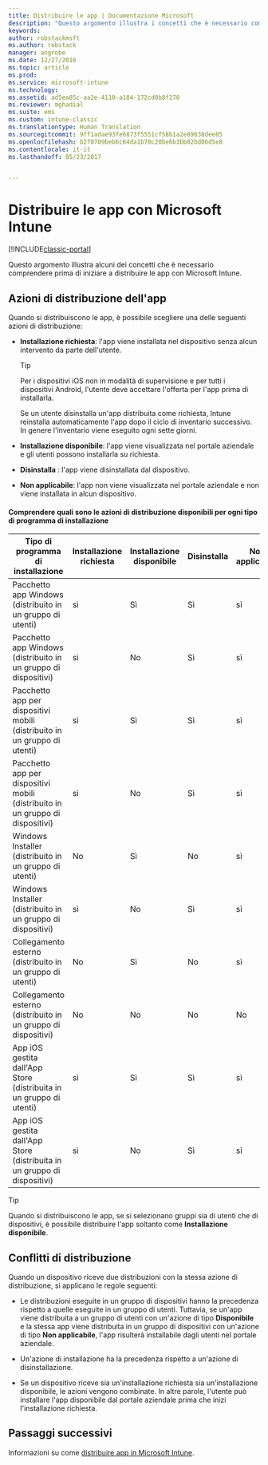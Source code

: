 ```yaml
---
title: Distribuire le app | Documentazione Microsoft
description: "Questo argomento illustra i concetti che è necessario comprendere prima di iniziare a distribuire le app con Intune."
keywords: 
author: robstackmsft
ms.author: robstack
manager: angrobe
ms.date: 12/27/2016
ms.topic: article
ms.prod: 
ms.service: microsoft-intune
ms.technology: 
ms.assetid: ad5ea85c-aa2e-4110-a184-172cd0b8f270
ms.reviewer: mghadial
ms.suite: ems
ms.custom: intune-classic
ms.translationtype: Human Translation
ms.sourcegitcommit: 9ff1adae93fe6873f5551cf58b1a2e89638dee85
ms.openlocfilehash: b2f0709beb6c64da1b70c20be6b3bb82bd06d5e8
ms.contentlocale: it-it
ms.lasthandoff: 05/23/2017


---
```


# <a name="deploy-apps-with-microsoft-intune"></a>Distribuire le app con Microsoft Intune

[!INCLUDE[classic-portal](../includes/classic-portal.md)]

Questo argomento illustra alcuni dei concetti che è necessario comprendere prima di iniziare a distribuire le app con Microsoft Intune.


## <a name="app-deployment-actions"></a>Azioni di distribuzione dell'app
Quando si distribuiscono le app, è possibile scegliere una delle seguenti azioni di distribuzione:

-   **Installazione richiesta**: l'app viene installata nel dispositivo senza alcun intervento da parte dell'utente.

    > [!TIP]
    > Per i dispositivi iOS non in modalità di supervisione e per tutti i dispositivi Android, l'utente deve accettare l'offerta per l'app prima di installarla.
    >
    >  Se un utente disinstalla un'app distribuita come richiesta, Intune reinstalla automaticamente l'app dopo il ciclo di inventario successivo. In genere l'inventario viene eseguito ogni sette giorni.

-   **Installazione disponibile**: l'app viene visualizzata nel portale aziendale e gli utenti possono installarla su richiesta.

-   **Disinstalla** : l'app viene disinstallata dal dispositivo.

-   **Non applicabile**: l'app non viene visualizzata nel portale aziendale e non viene installata in alcun dispositivo.

#### <a name="understand-which-deployment-actions-are-available-for-each-installer-type"></a>Comprendere quali sono le azioni di distribuzione disponibili per ogni tipo di programma di installazione

|Tipo di programma di installazione|Installazione richiesta|Installazione disponibile|Disinstalla|Non applicabile|
|------------------|--------------------|---------------------|-------------|------------------|
|Pacchetto app Windows (distribuito in un gruppo di utenti)|sì|Sì|Sì|sì|
|Pacchetto app Windows (distribuito in un gruppo di dispositivi)|sì|No|Sì|sì|
|Pacchetto app per dispositivi mobili (distribuito in un gruppo di utenti)|sì|Sì|Sì|sì|
|Pacchetto app per dispositivi mobili (distribuito in un gruppo di dispositivi)|sì|No|Sì|sì|
|Windows Installer (distribuito in un gruppo di utenti)|No|Sì|No|sì|
|Windows Installer (distribuito in un gruppo di dispositivi)|sì|No|Sì|sì|
|Collegamento esterno (distribuito in un gruppo di utenti)|No|Sì|No|sì|
|Collegamento esterno (distribuito in un gruppo di dispositivi)|No|No|No|No|
|App iOS gestita dall'App Store (distribuita in un gruppo di utenti)|sì|Sì|Sì|sì|
|App iOS gestita dall'App Store (distribuita in un gruppo di dispositivi)|sì|No|Sì|sì|
> [!TIP]
> Quando si distribuiscono le app, se si selezionano gruppi sia di utenti che di dispositivi, è possibile distribuire l'app soltanto come **Installazione disponibile**.

## <a name="deployment-conflicts"></a>Conflitti di distribuzione
Quando un dispositivo riceve due distribuzioni con la stessa azione di distribuzione, si applicano le regole seguenti:

-   Le distribuzioni eseguite in un gruppo di dispositivi hanno la precedenza rispetto a quelle eseguite in un gruppo di utenti. Tuttavia, se un'app viene distribuita a un gruppo di utenti con un'azione di tipo **Disponibile** e la stessa app viene distribuita in un gruppo di dispositivi con un'azione di tipo **Non applicabile**, l'app risulterà installabile dagli utenti nel portale aziendale.

-   Un'azione di installazione ha la precedenza rispetto a un'azione di disinstallazione.

-   Se un dispositivo riceve sia un'installazione richiesta sia un'installazione disponibile, le azioni vengono combinate. In altre parole, l'utente può installare l'app disponibile dal portale aziendale prima che inizi l'installazione richiesta.


## <a name="next-steps"></a>Passaggi successivi

Informazioni su come [distribuire app in Microsoft Intune](deploy-apps-in-microsoft-intune.md).

